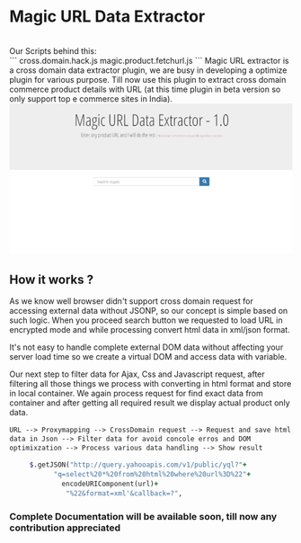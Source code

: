 # Magic URL Data Extractor
<br>
Our Scripts behind this:<br>
```
   cross.domain.hack.js
   magic.product.fetchurl.js
```
Magic URL extractor is a cross domain data extractor plugin, we are busy in developing a optimize plugin for various purpose.
Till now use this plugin to extract cross domain commerce product details with URL (at this time plugin in beta version so only support top e commerce sites in India).
<img src="img/url-extractor.gif">

## How it works ? 

As we know well browser didn't support cross domain request for accessing external data without JSONP, so our concept is simple based on such logic. When you proceed search button we requested to load URL in encrypted mode and while processing convert html data in xml/json format.

It's not easy to handle complete external DOM data without affecting your server load time so we create a virtual DOM and access data with variable.

Our next step to filter data for Ajax, Css and Javascript request, after filtering all those things we process with converting in html format and store in local container.
We again process request for find exact data from container and after getting all required result we display actual product only data.

```
URL --> Proxymapping --> CrossDomain request --> Request and save html data in Json --> Filter data for avoid concole erros and DOM optimixzation --> Process various data handling --> Show result
```
```ruby
     $.getJSON("http://query.yahooapis.com/v1/public/yql?"+
           "q=select%20*%20from%20html%20where%20url%3D%22"+
             encodeURIComponent(url)+
              "%22&format=xml'&callback=?",
```
### Complete Documentation will be available soon, till now any contribution appreciated 
